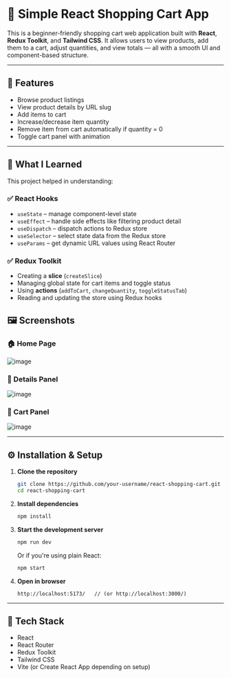 # 🛒 Simple React Shopping Cart App

This is a beginner-friendly shopping cart web application built with **React**, **Redux Toolkit**, and **Tailwind CSS**. It allows users to view products, add them to a cart, adjust quantities, and view totals — all with a smooth UI and component-based structure.

---

## 🚀 Features

- Browse product listings
- View product details by URL slug
- Add items to cart
- Increase/decrease item quantity
- Remove item from cart automatically if quantity = 0
- Toggle cart panel with animation

---

## 🧠 What I Learned

This project helped in understanding:

### ✅ React Hooks
- `useState` – manage component-level state
- `useEffect` – handle side effects like filtering product detail
- `useDispatch` – dispatch actions to Redux store
- `useSelector` – select state data from the Redux store
- `useParams` – get dynamic URL values using React Router

### ✅ Redux Toolkit
- Creating a **slice** (`createSlice`)
- Managing global state for cart items and toggle status
- Using **actions** (`addToCart`, `changeQuantity`, `toggleStatusTab`)
- Reading and updating the store using Redux hooks



## 🖼️ Screenshots

### 🏠 Home Page
![image](https://github.com/user-attachments/assets/eaf9c510-f692-403e-a372-69c4dd0ba9bf)

### 🛒 Details Panel
![image](https://github.com/user-attachments/assets/22f3cb73-6ab3-450f-9897-693dadfb6a13)

### 🛒 Cart Panel
![image](https://github.com/user-attachments/assets/9692f455-4f93-4aaa-a560-43acc8ae143a)


---

## ⚙️ Installation & Setup

1. **Clone the repository**
   ```bash
   git clone https://github.com/your-username/react-shopping-cart.git
   cd react-shopping-cart
   ```

2. **Install dependencies**

   ```bash
   npm install
   ```

3. **Start the development server**

   ```bash
   npm run dev
   ```

   Or if you're using plain React:

   ```bash
   npm start
   ```

4. **Open in browser**

   ```
   http://localhost:5173/   // (or http://localhost:3000/)
   ```

---

## 📁 Tech Stack

* React
* React Router
* Redux Toolkit
* Tailwind CSS
* Vite (or Create React App depending on setup)

